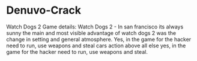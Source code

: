 # Denuvo-Crack
Watch Dogs 2 Game details: Watch Dogs 2 - In san francisco its always sunny the main and most visible advantage of watch dogs 2 was the change in setting and general atmosphere. Yes, in the game for the hacker need to run, use weapons and steal cars action above all else yes, in the game for the hacker need to run, use weapons and steal.
